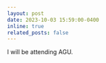 ```yaml
---
layout: post
date: 2023-10-03 15:59:00-0400
inline: true
related_posts: false
---
```


I will be attending AGU.
